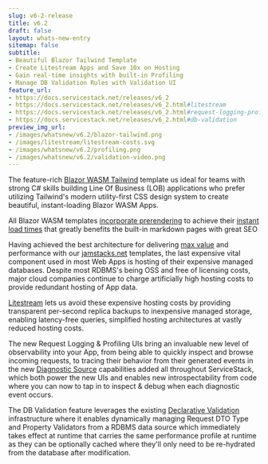 ```yaml
---
slug: v6-2-release
title: v6.2
draft: false
layout: whats-new-entry
sitemap: false
subtitle:
- Beautiful Blazor Tailwind Template
- Create Litestream Apps and Save 10x on Hosting
- Gain real-time insights with built-in Profiling
- Manage DB Validation Rules with Validation UI
feature_url:
- https://docs.servicestack.net/releases/v6_2
- https://docs.servicestack.net/releases/v6_2.html#litestream
- https://docs.servicestack.net/releases/v6_2.html#request-logging-profiling
- https://docs.servicestack.net/releases/v6_2.html#db-validation
preview_img_url:
- /images/whatsnew/v6.2/blazor-tailwind.png
- /images/litestream/litestream-costs.svg
- /images/whatsnew/v6.2/profiling.png
- /images/whatsnew/v6.2/validation-video.png
---
```


The feature-rich [Blazor WASM Tailwind](https://docs.servicestack.net/templates-blazor-tailwind) template us ideal for teams with strong C# skills building Line Of Business (LOB) applications who prefer utilizing Tailwind's modern utility-first CSS design system to create beautiful, instant-loading Blazor WASM Apps.

All Blazor WASM templates [incorporate prerendering](https://blazor-tailwind.jamstacks.net/docs/prerender) to achieve their [instant load times](https://blazor-tailwind.jamstacks.net) that greatly benefits the built-in markdown pages with great SEO

<!--separator-->

Having achieved the best architecture for delivering [max value](https://jamstacks.net/posts/hosting) and performance with our [jamstacks.net](https://jamstacks.net) templates, the last expensive vital component used in most Web Apps is hosting of their expensive managed databases. Despite most RDBMS's being OSS and free of licensing costs, major cloud companies continue to charge artificially high hosting costs to provide redundant hosting of App data.

[Litestream](https://litestream.io) lets us avoid these expensive hosting costs by providing transparent per-second replica backups to inexpensive managed storage, enabling latency-free queries, simplified hosting architectures at vastly reduced hosting costs.

<!--separator-->

The new Request Logging & Profiling UIs bring an invaluable new level of observability into your App, from being able to quickly inspect and browse incoming requests, to tracing their behavior from their generated events in the new [Diagnostic Source](https://docs.microsoft.com/en-us/dotnet/api/system.diagnostics.diagnosticsource?view=net-6.0) capabilities added all throughout ServiceStack, which both power the new UIs and enables new introspectability from code where you can now to tap in to inspect & debug when each diagnostic event occurs.

<!--separator-->

The DB Validation feature leverages the existing [Declarative Validation](https://docs.servicestack.net/declarative-validation) infrastructure where it enables dynamically managing Request DTO Type and Property Validators from a RDBMS data source which immediately takes effect at runtime that carries the same performance profile at runtime as they can be optionally cached where they'll only need to be re-hydrated from the database after modification.
